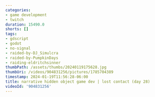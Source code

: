 ```yaml
---
categories:
- game development
- twitch
duration: 15490.0
shorts: []
tags:
- gdscript
- godot
- no-signal
- raided-by-DJ_Simulcra
- raided-by-PumpkinDays
- raiding-eldritchsinner
thumbPath: /assets/thumbs/20240119175628.jpg
thumbUri: /videos/904831256/pictures/1785704389
timestamp: 2024-01-19T11:56:28-06:00
title: narrative hidden object game dev | lost contact (day 28)
videoId: '904831256'
---
```

